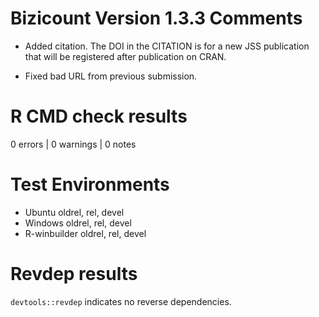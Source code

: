 # Bizicount Version 1.3.3 Comments

* Added citation. The DOI in the CITATION is for a new JSS publication that will be registered after publication on CRAN.

* Fixed bad URL from previous submission. 

# R CMD check results

0 errors | 0 warnings | 0 notes

# Test Environments 

* Ubuntu oldrel, rel, devel
* Windows oldrel, rel, devel
* R-winbuilder oldrel, rel, devel

# Revdep results 
`devtools::revdep` indicates no reverse dependencies.

